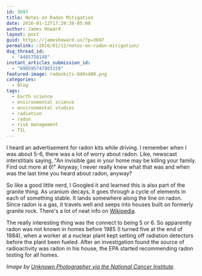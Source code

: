 ```yaml
---
id: 3697
title: Notes on Radon Mitigation
date: 2016-01-12T17:29:38-05:00
author: James Howard
layout: post
guid: https://jameshoward.us/?p=3697
permalink: /2016/01/12/notes-on-radon-mitigation/
dsq_thread_id:
  - "4485758148"
instant_articles_submission_id:
  - "690595747803159"
featured-image: radonkits-840x400.png
categories:
  - Blog
tags:
  - Earth science
  - environmental science
  - environmental studies
  - radiation
  - radon
  - risk management
  - TIL
---
```

I heard an advertisement for radon kits while driving.  I remember when I was about 5-6, there was a lot of worry about radon.  Like, newscast interstitials saying, "An invisible gas in your home may be killing your family.  Find out more at 6!"   Anyway, I never really knew what that was and when was the last time you heard about radon, anyway?

So like a good little nerd, I Googled it and learned this is also part of the granite thing.  As uranium decays, it goes through a cycle of elements in each of something stable.  It lands somewhere along the line on radon.  Since radon is a gas, it travels well and seeps into houses built on formerly granite rock.  There's a lot of neat info on [Wikipedia](https://en.wikipedia.org/wiki/Radon).

The really interesting thing was the connect to being 5 or 6.  So apparently radon was not known in homes before 1985 (I turned five at the end of 1984), when a worker at a nuclear plant kept setting off radiation detectors before the plant been fueled.  After an investigation found the source of radioactivity was radon in his house, the EPA started recommending radon testing for all homes.  

_Image by [Unknown Photographer via the National Cancer Institute](https://visualsonline.cancer.gov/details.cfm?imageid=2344)._
